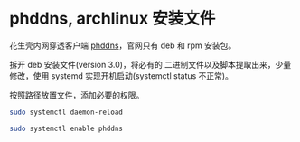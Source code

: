 # phddns, archlinux 安装文件

花生壳内网穿透客户端 [phddns](https://hsk.oray.com/download/)，官网只有 deb 和 rpm 安装包。

拆开 deb 安装文件(version 3.0)，将必有的 二进制文件以及脚本提取出来，少量修改，使用 systemd 实现开机启动(systemctl status 不正常)。

按照路径放置文件，添加必要的权限。

```sh
sudo systemctl daemon-reload

sudo systemctl enable phddns
```


